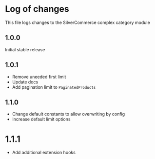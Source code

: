 # Log of changes

This file logs changes to the SilverCommerce complex category module

## 1.0.0

Initial stable release

## 1.0.1

* Remove uneeded first limit
* Update docs
* Add pagination limit to `PaginatedProducts`

## 1.1.0

* Change default constants to allow overwriting by config
* Increase default limit options

# 1.1.1

* Add additional extension hooks